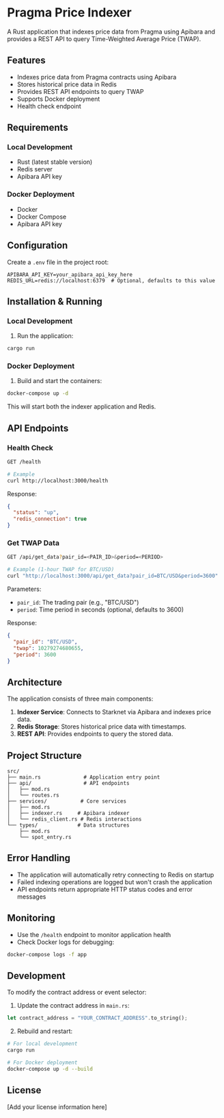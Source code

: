 # Pragma Price Indexer

A Rust application that indexes price data from Pragma using Apibara and provides a REST API to query Time-Weighted Average Price (TWAP).

## Features

- Indexes price data from Pragma contracts using Apibara
- Stores historical price data in Redis
- Provides REST API endpoints to query TWAP
- Supports Docker deployment
- Health check endpoint

## Requirements

### Local Development

- Rust (latest stable version)
- Redis server
- Apibara API key

### Docker Deployment

- Docker
- Docker Compose
- Apibara API key

## Configuration

Create a `.env` file in the project root:

```env
APIBARA_API_KEY=your_apibara_api_key_here
REDIS_URL=redis://localhost:6379  # Optional, defaults to this value
```

## Installation & Running

### Local Development

1. Run the application:

```bash
cargo run
```

### Docker Deployment

1. Build and start the containers:

```bash
docker-compose up -d
```

This will start both the indexer application and Redis.

## API Endpoints

### Health Check

```bash
GET /health

# Example
curl http://localhost:3000/health
```

Response:

```json
{
  "status": "up",
  "redis_connection": true
}
```

### Get TWAP Data

```bash
GET /api/get_data?pair_id=<PAIR_ID>&period=<PERIOD>

# Example (1-hour TWAP for BTC/USD)
curl "http://localhost:3000/api/get_data?pair_id=BTC/USD&period=3600"
```

Parameters:

- `pair_id`: The trading pair (e.g., "BTC/USD")
- `period`: Time period in seconds (optional, defaults to 3600)

Response:

```json
{
  "pair_id": "BTC/USD",
  "twap": 10279274680655,
  "period": 3600
}
```

## Architecture

The application consists of three main components:

1. **Indexer Service**: Connects to Starknet via Apibara and indexes price data.
2. **Redis Storage**: Stores historical price data with timestamps.
3. **REST API**: Provides endpoints to query the stored data.

## Project Structure

```
src/
├── main.rs              # Application entry point
├── api/                 # API endpoints
│   ├── mod.rs
│   └── routes.rs
├── services/           # Core services
│   ├── mod.rs
│   ├── indexer.rs     # Apibara indexer
│   └── redis_client.rs # Redis interactions
└── types/             # Data structures
    ├── mod.rs
    └── spot_entry.rs
```

## Error Handling

- The application will automatically retry connecting to Redis on startup
- Failed indexing operations are logged but won't crash the application
- API endpoints return appropriate HTTP status codes and error messages

## Monitoring

- Use the `/health` endpoint to monitor application health
- Check Docker logs for debugging:

```bash
docker-compose logs -f app
```

## Development

To modify the contract address or event selector:

1. Update the contract address in `main.rs`:

```rust
let contract_address = "YOUR_CONTRACT_ADDRESS".to_string();
```

2. Rebuild and restart:

```bash
# For local development
cargo run

# For Docker deployment
docker-compose up -d --build
```

## License

[Add your license information here]
